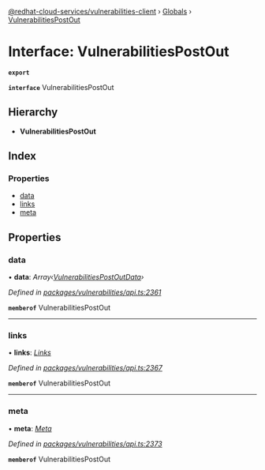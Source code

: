 [@redhat-cloud-services/vulnerabilities-client](../README.md) › [Globals](../globals.md) › [VulnerabilitiesPostOut](vulnerabilitiespostout.md)

# Interface: VulnerabilitiesPostOut

**`export`** 

**`interface`** VulnerabilitiesPostOut

## Hierarchy

* **VulnerabilitiesPostOut**

## Index

### Properties

* [data](vulnerabilitiespostout.md#data)
* [links](vulnerabilitiespostout.md#links)
* [meta](vulnerabilitiespostout.md#meta)

## Properties

###  data

• **data**: *Array‹[VulnerabilitiesPostOutData](vulnerabilitiespostoutdata.md)›*

*Defined in [packages/vulnerabilities/api.ts:2361](https://github.com/RedHatInsights/javascript-clients/blob/master/packages/vulnerabilities/api.ts#L2361)*

**`memberof`** VulnerabilitiesPostOut

___

###  links

• **links**: *[Links](links.md)*

*Defined in [packages/vulnerabilities/api.ts:2367](https://github.com/RedHatInsights/javascript-clients/blob/master/packages/vulnerabilities/api.ts#L2367)*

**`memberof`** VulnerabilitiesPostOut

___

###  meta

• **meta**: *[Meta](meta.md)*

*Defined in [packages/vulnerabilities/api.ts:2373](https://github.com/RedHatInsights/javascript-clients/blob/master/packages/vulnerabilities/api.ts#L2373)*

**`memberof`** VulnerabilitiesPostOut
